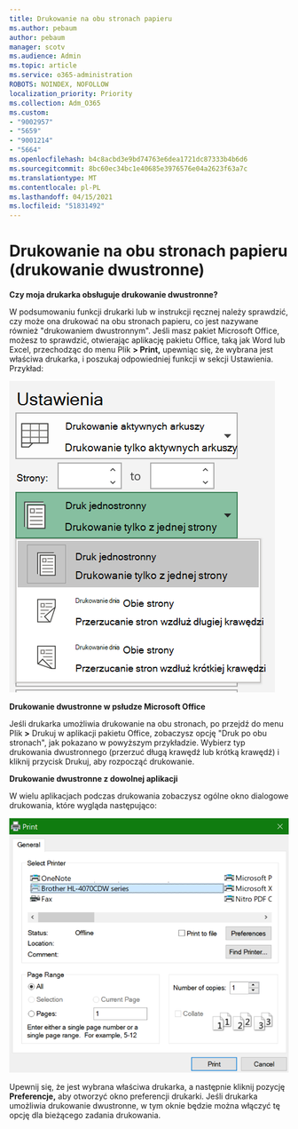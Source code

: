 ```yaml
---
title: Drukowanie na obu stronach papieru
ms.author: pebaum
author: pebaum
manager: scotv
ms.audience: Admin
ms.topic: article
ms.service: o365-administration
ROBOTS: NOINDEX, NOFOLLOW
localization_priority: Priority
ms.collection: Adm_O365
ms.custom:
- "9002957"
- "5659"
- "9001214"
- "5664"
ms.openlocfilehash: b4c8acbd3e9bd74763e6dea1721dc87333b4b6d6
ms.sourcegitcommit: 8bc60ec34bc1e40685e3976576e04a2623f63a7c
ms.translationtype: MT
ms.contentlocale: pl-PL
ms.lasthandoff: 04/15/2021
ms.locfileid: "51831492"
---
```

# <a name="printing-on-both-sides-of-paper-duplex-printing"></a>Drukowanie na obu stronach papieru (drukowanie dwustronne)

**Czy moja drukarka obsługuje drukowanie dwustronne?**

W podsumowaniu funkcji drukarki lub w instrukcji ręcznej należy sprawdzić, czy może ona drukować na obu stronach papieru, co jest nazywane również "drukowaniem dwustronnym". Jeśli masz pakiet Microsoft Office, możesz to sprawdzić, otwierając aplikację pakietu Office, taką jak Word lub Excel, przechodząc do menu Plik **> Print,** upewniąc się, że wybrana jest właściwa drukarka, i poszukaj odpowiedniej funkcji w sekcji Ustawienia. Przykład: 

![Ustawienia drukarki](media/print-settings.png)

**Drukowanie dwustronne w psłudze Microsoft Office**

Jeśli drukarka umożliwia drukowanie na obu stronach, po przejdź do menu Plik **>** Drukuj w aplikacji pakietu Office, zobaczysz opcję "Druk po obu stronach", jak pokazano w powyższym przykładzie.  Wybierz typ drukowania dwustronnego (przerzuć długą krawędź lub krótką  krawędź) i kliknij przycisk Drukuj, aby rozpocząć drukowanie.

**Drukowanie dwustronne z dowolnej aplikacji**

W wielu aplikacjach podczas drukowania zobaczysz ogólne okno dialogowe drukowania, które wygląda następująco: 

![Okno dialogowe Drukowanie](media/print-dialog.png)

Upewnij się, że jest wybrana właściwa drukarka, a następnie kliknij pozycję **Preferencje,** aby otworzyć okno preferencji drukarki. Jeśli drukarka umożliwia drukowanie dwustronne, w tym oknie będzie można włączyć tę opcję dla bieżącego zadania drukowania.
